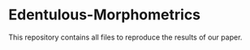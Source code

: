 # Edentulous-Morphometrics
This repository contains all files to reproduce the results of our paper. 
